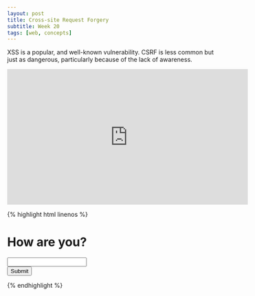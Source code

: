 ```yaml
---
layout: post
title: Cross-site Request Forgery
subtitle: Week 20
tags: [web, concepts]
---
```


XSS is a popular, and well-known vulnerability. CSRF is less common but just as dangerous, particularly because of the lack of awareness.

<center>
<iframe width="560" height="315" src="https://www.youtube-nocookie.com/embed/vRBihr41JTo" frameborder="0" allow="autoplay; encrypted-media" allowfullscreen></iframe>
</center>

{% highlight html linenos %}

<!doctype html>

<head>
  <title>Feels</title>
</head>

<body>
  <h1>How are you?</h1>
  <input type="textarea" />
  <!--
  notice how this text area is not a child of the form below.
  we don't care about the user's input, it is discarded.
  -->
  <form action="http://talk.local/create_story">
    <input type="hidden" name="my_story" value="i feel very small, please hold me closer..." />
    <input type="submit" />
  </form>
</body>

{% endhighlight %}
